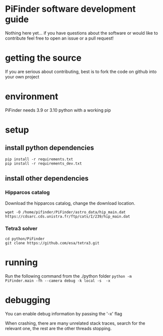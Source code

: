 # PiFinder software development guide

Nothing here yet... if you have questions about the software or would like to contribute feel free to open an issue or a pull request!

# getting the source

If you are serious about contributing, best is to fork the code on github
into your own project

# environment

PiFinder needs 3.9 or 3.10 python with a working pip

# setup

## install python dependencies
```
pip install -r requirements.txt
pip install -r requirements_dev.txt
```

## install other dependencies

### Hipparcos catalog

Download the hipparcos catalog, change the download location.

```wget -O /home/pifinder/PiFinder/astro_data/hip_main.dat https://cdsarc.cds.unistra.fr/ftp/cats/I/239/hip_main.dat```

### Tetra3 solver

```
cd python/PiFinder
git clone https://github.com/esa/tetra3.git
```

# running

Run the following command from the ./python folder
```python -m PiFinder.main -fh --camera debug -k local -s  -x```


# debugging

You can enable debug information by passing the '-x' flag

When crashing, there are many unrelated stack traces, search for the relevant
one, the rest are the other threads stopping.

